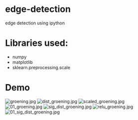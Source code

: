 # edge-detection
edge detection using ipython

# Libraries used:
* numpy
* matplotlib
* sklearn.preprocessing.scale

# Demo
![groening.jpg](https://github.com/JasonZHM/edge-detection/groening.jpg)
![dist_groening.jpg](https://github.com/JasonZHM/edge-detection/dist_groening.jpg)
![scaled_groening.jpg](https://github.com/JasonZHM/edge-detection/scaled_groening.jpg)
![01_groening.jpg](https://github.com/JasonZHM/edge-detection/01_groening.jpg)
![sig_dist_groening.jpg](https://github.com/JasonZHM/edge-detection/sig_dist_groening.jpg)
![relu_groening.jpg](https://github.com/JasonZHM/edge-detection/relu_groening.jpg)
![01_sig_dist_groening.jpg](https://github.com/JasonZHM/edge-detection/01_sig_dist_groening.jpg)
